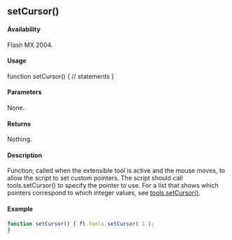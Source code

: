 ## setCursor()

#### Availability

Flash MX 2004.

#### Usage

function setCursor() {
// statements
}

#### Parameters

None.

#### Returns

Nothing.

#### Description

Function; called when the extensible tool is active and the mouse moves, to allow the script to set custom pointers. The script should call tools.setCursor() to specify the pointer to use. For a list that shows which pointers correspond to which integer values, see [tools.setCursor()](#!AdobeDocs/developers-animatesdk-docs/test/Tools_object/tools8.md).

#### Example

```javascript
function setCursor() { fl.tools.setCursor( 1 );
}

```